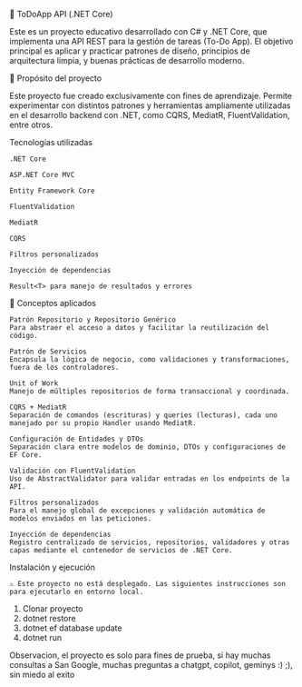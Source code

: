 📝 ToDoApp API (.NET Core)

Este es un proyecto educativo desarrollado con C# y .NET Core, que implementa una API REST para la gestión de tareas (To-Do App). El objetivo principal es aplicar y practicar patrones de diseño, principios de arquitectura limpia, y buenas prácticas de desarrollo moderno.

📌 Propósito del proyecto

Este proyecto fue creado exclusivamente con fines de aprendizaje. Permite experimentar con distintos patrones y herramientas ampliamente utilizadas en el desarrollo backend con .NET, como CQRS, MediatR, FluentValidation, entre otros.

Tecnologías utilizadas

    .NET Core

    ASP.NET Core MVC

    Entity Framework Core

    FluentValidation

    MediatR

    CQRS

    Filtros personalizados

    Inyección de dependencias

    Result<T> para manejo de resultados y errores


🧠 Conceptos aplicados

    Patrón Repositorio y Repositorio Genérico
    Para abstraer el acceso a datos y facilitar la reutilización del código.

    Patrón de Servicios
    Encapsula la lógica de negocio, como validaciones y transformaciones, fuera de los controladores.

    Unit of Work
    Manejo de múltiples repositorios de forma transaccional y coordinada.

    CQRS + MediatR
    Separación de comandos (escrituras) y queries (lecturas), cada uno manejado por su propio Handler usando MediatR.

    Configuración de Entidades y DTOs
    Separación clara entre modelos de dominio, DTOs y configuraciones de EF Core.

    Validación con FluentValidation
    Uso de AbstractValidator para validar entradas en los endpoints de la API.

    Filtros personalizados
    Para el manejo global de excepciones y validación automática de modelos enviados en las peticiones.

    Inyección de dependencias
    Registro centralizado de servicios, repositorios, validadores y otras capas mediante el contenedor de servicios de .NET Core.


Instalación y ejecución

    ⚠️ Este proyecto no está desplegado. Las siguientes instrucciones son para ejecutarlo en entorno local.

  1. Clonar proyecto
  2. dotnet restore
  3. dotnet ef database update
  4. dotnet run

Observacion, el proyecto es solo para fines de prueba, si hay muchas consultas a San Google, muchas preguntas a chatgpt, copilot, geminys :) ;), sin miedo al exito 
    
